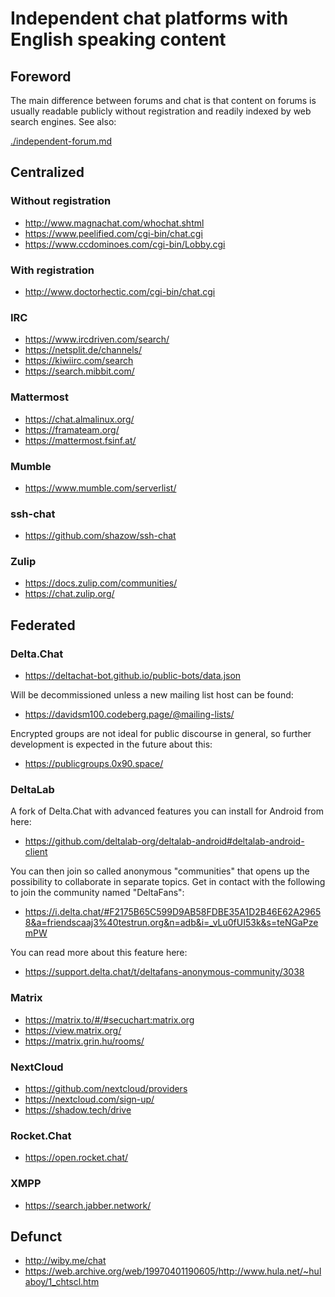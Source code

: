# Independent chat platforms with English speaking content

## Foreword

The main difference between forums and chat is that content on forums is usually readable publicly without registration and readily indexed by web search engines. See also:

[./independent-forum.md](./independent-forum.md)

## Centralized

### Without registration

* http://www.magnachat.com/whochat.shtml
* https://www.peelified.com/cgi-bin/chat.cgi
* https://www.ccdominoes.com/cgi-bin/Lobby.cgi

### With registration

* http://www.doctorhectic.com/cgi-bin/chat.cgi

### IRC

* https://www.ircdriven.com/search/
* https://netsplit.de/channels/
* https://kiwiirc.com/search
* https://search.mibbit.com/

### Mattermost

* https://chat.almalinux.org/
* https://framateam.org/
* https://mattermost.fsinf.at/

### Mumble

* https://www.mumble.com/serverlist/

### ssh-chat

* https://github.com/shazow/ssh-chat

### Zulip

* https://docs.zulip.com/communities/
* https://chat.zulip.org/

## Federated

### Delta.Chat

* https://deltachat-bot.github.io/public-bots/data.json

Will be decommissioned unless a new mailing list host can be found:

* https://davidsm100.codeberg.page/@mailing-lists/

Encrypted groups are not ideal for public discourse in general, so further development is expected in the future about this:

* https://publicgroups.0x90.space/

### DeltaLab

A fork of Delta.Chat with advanced features you can install for Android from here:

* https://github.com/deltalab-org/deltalab-android#deltalab-android-client

You can then join so called anonymous "communities" that opens up the possibility to collaborate in separate topics. Get in contact with the following to join the community named "DeltaFans":

* https://i.delta.chat/#F2175B65C599D9AB58FDBE35A1D2B46E62A29658&a=friendscaaj3%40testrun.org&n=adb&i=_vLu0fUI53k&s=teNGaPzemPW

You can read more about this feature here:

* https://support.delta.chat/t/deltafans-anonymous-community/3038

### Matrix

* https://matrix.to/#/#secuchart:matrix.org
* https://view.matrix.org/
* https://matrix.grin.hu/rooms/

### NextCloud

* https://github.com/nextcloud/providers
* https://nextcloud.com/sign-up/
* https://shadow.tech/drive

### Rocket.Chat

* https://open.rocket.chat/

### XMPP

* https://search.jabber.network/

## Defunct

* http://wiby.me/chat
* https://web.archive.org/web/19970401190605/http://www.hula.net/~hulaboy/1_chtscl.htm
